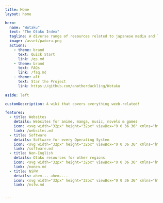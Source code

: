 ```yaml
---
title: Home
layout: home

hero:
  name: "Wotaku"
  text: "The Otaku Index"
  tagline: A diverse range of resources related to japanese media and language
  image: /asset/padoru.png
  actions:
    - theme: brand
      text: Quick Start
      link: /qs.md
    - theme: brand
      text: FAQs
      link: /faq.md
    - theme: alt
      text: Star the Project
      link: https://github.com/anotherduckling/Wotaku
      
aside: left

customDescription: A wiki that covers everything weeb-related!

features:
  - title: Websites
    details: Websites for anime, manga, music, novels & games
    icon: <svg width="32px" height="32px" viewBox="0 0 36 36" xmlns="http://www.w3.org/2000/svg" xmlns:xlink="http://www.w3.org/1999/xlink" aria-hidden="true" role="img" class="iconify iconify--twemoji" preserveAspectRatio="xMidYMid meet" fill="#000000"><g id="SVGRepo_bgCarrier" stroke-width="0"></g><g id="SVGRepo_tracerCarrier" stroke-linecap="round" stroke-linejoin="round"></g><g id="SVGRepo_iconCarrier"><circle fill="#88C9F9" cx="18" cy="18" r="18"></circle><path fill="#5C913B" d="M2.812 25.375c-.062-1-.062-1.187-.062-2.375s.562-1 1.125-1.562s.438-.625 1.375-1.241s.438-1.321.375-1.696s-.625-.063-1.563.061s-.624-.312-1.187-.562s-.812-.625-1.188-1.75s-.438-1.438-.312-2.375s.563-.063.625.937s.938.625.938 1.25s1.25 1.312 1.562 1.5s1.188-.938 1.5-1.25s.688-.75.812-1s1.688-.438 2-.438s1.062.938 1.062 1.375s.375 1.625.688 2.312s1 .812 1.625 1.312s.938.062.938.062s-.25-1.062-.25-1.938s.75-1.625.75-1.625s1.188.875 1.25 1.125s1 1.125 1.062 1.562s.562 1 1.483 1.125s.267-1.062.579-1.875s.75-.938 1.312-1.062s1-.625 1.375-1.125s1.062-1.188 1-1.75s-.25-.938-.5-1.625s.75-.938 1.188-1.75s0 0 1-.25s.562-.25.75-.625s.312-.75.125-1.438s-.875 0-1.562 0S22.938 7.75 23 7s.938-.562 1.562-.625s.812.812 1 1s2.125-1.25 2.625-1.938s-.437-.499-.187-.789s-1.5-.349-2.188-.46s-2.437-.188-3.124-.612s-3.312-.104-4 .237s-1.125-.029-1.438-.5s-1.625-.235-2-.5s-.75.437-1.25.625s-.688.25-1.312-.125s.187-.813-.688-1.125c-.586-.209-1.288-.087-2.38-.111C3.902 5.092 0 11.087 0 18c0 3.42.971 6.605 2.627 9.327c.308-.518.231-1.217.185-1.952zm14.5-1.187c.438.062 1.688 0 .688-.812s-1.562-.188-1.438-1.125s-.625-.938-.625-.938c0 .688-.5 1.438 0 2.125s.938.687 1.375.75z"></path><path fill="#5C913B" d="M23.688 13.75c-1-.812-.25-.562-.125-1.5s-.625-.938-.625-.938c0 .688-.5 1.438 0 2.125s-1 1.25-.562 1.312s2.312-.187 1.312-.999zm-3.88 9.75c.62.688.38 0 1.192-.312s-.688-1-1.188-1.375s-.997-.389-1.434.438c-.496.937.81.561 1.43 1.249zm7.317 1.25c-.312-.375-1-.562-1.75-.545c-.75.018-.688-.83-1.438-.768s-1.286-.504-1.625-.679c-.737-.38-.25.491 0 1.446s1.188.232 2.062.732s.938-.188 1.75.062s1.125.812 1.904.75s-.59-.623-.903-.998zM25.5 27.5c-.312-.625-1.226-1.188-1.601-1.505s-.962-.424-1.462-.24s-.812 0-1.062-.495s-.688-.322-1.062-.26s-1.875.688-2.75 1.125s-1.273.817-1.847 1.375c-.898.874-.403.312 0 .875c.403.562-.442 2.312-.504 3.312s1.602-.312 2.227-.438s.441-.5.941-.875s.825-.463 1.374.037c.549.5 1.268.963 1.268 1.525s1.979 1.5 2.729 1.125s1.188-1.125 1.875-1.75s.438-1.812.625-2.562s-.439-.624-.751-1.249z"></path></g></svg>
    link: /websites.md
  - title: Software
    details: Software for every Operating System
    icon: <svg width="32px" height="32px" viewBox="0 0 36 36" xmlns="http://www.w3.org/2000/svg" xmlns:xlink="http://www.w3.org/1999/xlink" aria-hidden="true" role="img" class="iconify iconify--twemoji" preserveAspectRatio="xMidYMid meet" fill="#000000"><g id="SVGRepo_bgCarrier" stroke-width="0"></g><g id="SVGRepo_tracerCarrier" stroke-linecap="round" stroke-linejoin="round"></g><g id="SVGRepo_iconCarrier"><path fill="#31373D" d="M4 36s-4 0-4-4V4s0-4 4-4h26c1 0 2 1 2 1l3 3s1 1 1 2v26s0 4-4 4H4z"></path><path fill="#55ACEE" d="M5 19v-1s0-2 2-2h21c2 0 2 2 2 2v1H5z"></path><path fill="#E1E8ED" d="M5 32.021V19h25v13s0 2-2 2H7c-2 0-2-1.979-2-1.979zM10 3s0-1 1-1h18c1.048 0 1 1 1 1v10s0 1-1 1H11s-1 0-1-1V3zm12 10h5V3h-5v10z"></path></g></svg>
    link: /software.md
  - title: Non-English
    details: Otaku resources for other regions
    icon: <svg width="32px" height="32px" viewBox="0 0 36 36" xmlns="http://www.w3.org/2000/svg" xmlns:xlink="http://www.w3.org/1999/xlink" aria-hidden="true" role="img" class="iconify iconify--twemoji" preserveAspectRatio="xMidYMid meet" fill="#000000"><g id="SVGRepo_bgCarrier" stroke-width="0"></g><g id="SVGRepo_tracerCarrier" stroke-linecap="round" stroke-linejoin="round"></g><g id="SVGRepo_iconCarrier"><path fill="#CCD6DD" d="M12 7.607L3 5.196c-1.657-.444-3 .539-3 2.197v20c0 1.656 1.343 3.359 3 3.804l9 2.411V7.607zm12 22.786l9 2.411c1.656.443 3-.54 3-2.196v-20c0-1.657-1.344-3.36-3-3.804l-9-2.411v26z"></path><path fill="#E1E8ED" d="M24 30.392l-12 3.215v-26l12-3.215z"></path><path fill="#55ACEE" d="M12 9.607L4 7.463c-1.104-.296-2 .36-2 1.464v18c0 1.104.896 2.24 2 2.535l8 2.145v-22zm20-1.072l-8-2.144v22l8 2.144c1.104.296 2-.359 2-1.465v-18c0-1.103-.896-2.239-2-2.535z"></path><path fill="#88C9F9" d="M24 28.392l-12 3.215v-22l12-3.215z"></path><path fill="#5C913B" d="M12 21.506c-.268.006-.595.104-.845.145c-.436.073-.329.517-.463.443a2.844 2.844 0 0 1-.812-.658c-.337-.394.25-.477.418-.622c.168-.145-.316-.172-.485-.332c-.169-.159-.471.104-.739-.276c-.27-.376-.101-.79-.133-1.18c-.034-.39.436-.341.739-.334c.303.003.538.144.538.602c0 .456.37.708.269.146c-.101-.561.101-.657.235-.89c.134-.23.37-.55.672-1.04c.221-.358.389-.283.606-.164v-3.345c-.055-.044-.11-.09-.165-.113c-.303-.132.096.753-.139 1.109c-.237.356-.598.193-.97.094c-.369-.099-.713-.545-.443-1.007c.268-.462.782-.268 1.051-.653c.269-.385-.957-.672-1.394-.941c-.438-.271-.963-.409-1.4-.146c-.437.264-1.373.133-1.743.186c-.37.054-.436-.369-.503-.693c-.067-.322-.653-.329-1.257-.338c-.606-.01-1.741.281-1.547 1.759c.068.514.605.124.707.036c.101-.088.605.2.671.637c.068.439.035.887-.099 1.232c-.137.345.336 1.006.604 1.612c.269.605.573.686.707.723c.135.036.908.587.875.996c-.033.411.706.991 1.009 1.34c.303.35.494.662.887.846c.393.183.852 1.035 1.054 1.165c.155.1.418.451.576.58c-.208.242-.612.748-.612 1.029c0 .383.44 1.103.608 1.3c.167.196.65.442.751.85c.101.407-.07 1.646-.372 1.907c-.304.262-.414 1.043-.414 1.043s.107.293.465.124c.309-.144.776-.566 1.094-.801v-6.371z"></path><path fill="#77B255" d="M12.268 17.413c-.1.016-.187.012-.268.011v-3.345c.254.065.512.317.707.736c.234.509.604.066.739.374c.134.308.875.758.505.742c-.371-.015-.741.008-.841.454c-.102.448.168.794-.102.828c-.27.033-.37.142-.74.2zm2.59 5.558c-.436-.074-.359-.023-.628-.599c-.268-.577-.431-.743-1.036-.656c-.605.087-.583.136-.751-.163c-.072-.128-.241-.082-.443.031v6.37c.09-.114.17-.211.228-.267a13.37 13.37 0 0 0 1.466-1.646c.47-.621.3-.924.535-1.481c.236-.558.541-.617.944-1.145c.405-.53.122-.368-.315-.444zM24 15.731V9.417c-.04.004-.068.012-.11.015c-.209.011-.482.135-.779.32c-.024-.005-.046-.016-.07-.021c-.896-.175-1.312 1.205-2.039 1.152c-.729-.053-1.7-.344-2.332.514c-.631.857-.777 1.53 0 1.294s1.312-1.425 1.7-1.089c.388.336.29.721-.632 1.105c-.922.385-1.918.817-2.452.96c-.534.143-.655.534-.292.822c.364.288-.219.471-.826 1.02c-.607.547.146.512.656.705c.51.193.898-.323 1.117-.932c.217-.608 1.158-1.521 1.55-1.544c.392-.023.392.197.318.602c-.013.071.001.103.011.138c-.17.54-.31 1.03-.365 1.306a3.332 3.332 0 0 0-.027.595c-.086.004-.183.021-.248.001c-.438-.129-1.434-.22-1.701.043c-.267.265-.412.502-.728.723c-.317.219-1.603 1.224-1.627 2.084c-.025.859-.049 1.83.461 1.721c.51-.109 1.749-.826 2.137-1.288c.387-.463.921-.522 1.092-.156c.17.369.048.649-.12 1.354c-.171.708.11.963.381 1.468c.273.504.491.775.491 1.189c0 .412.389.723.97-.123a7.14 7.14 0 0 0 .536-.957c.409-.469.768-.923.758-1.096a13.53 13.53 0 0 1-.024-.624l.091-.22c.127-.293.241-.746.362-1.155a.17.17 0 0 1 .02-.024c.237-.337.185-.353.58-.756c.264-.27.254-.512.214-.678c.105-.175.134-.28-.033-.235l-.016.004c-.002 0-.005.019-.006.014c-.023-.149-.206.003-.501.148c-.284.008-.566-.066-.668-.368c-.133-.396-.602-.996-.639-1.336c.003-.041.005-.077.01-.124a.165.165 0 0 1 .069-.088a.29.29 0 0 1 .112-.035c.041.111.075.279.086.464c.026.477.394.196.394.498c0 .303.53.492.661.548c.037.016.094-.027.159-.098c.031.011.06.033.093.037c.292.031.922-.984 1.117-1.164c.102-.095.104-.269.033-.394l.056-.025z"></path><path fill="#5C913B" d="M27.634 20.221c-.053.44.184.201.606.705c.423.508-.104.394-.289.316c-.185-.08-.37-.131-.579-.518c-.213-.391 0-.695 0-1.027c0 0 .316.084.262.524zm.362-.901c.389.166.114-.482.244-.841c.132-.356.316-.368.555-.363c.236.002.422-.191.581-.389c.157-.199.448-.454.422-.733c-.026-.279-.104-.482-.212-.843c-.105-.36.316-.368.502-.711c.184-.343 0 0 .421-.008c.422-.008.238-.058.316-.218c.08-.159.133-.327.054-.68c-.078-.353-.37-.1-.66-.177c-.289-.077.106-.425.132-.78c.026-.356.397-.165.661-.125c.263.039.342.484.421.597c.081.112.895-.365 1.108-.641c.211-.275-.186-.291-.079-.403c.106-.111-.632-.337-.925-.469c-.289-.133-1.028-.367-1.318-.649c-.289-.283-1.396-.426-1.688-.337c-.291.086-.476-.143-.606-.406c-.131-.262-.686-.297-.844-.467c-.158-.17-.316.127-.529.16c-.21.035-.289.043-.554-.209c-.263-.252.08-.371-.288-.621c-.355-.238-.813-.182-1.71-.591v6.314c.157.014.309.036.364.051c.131.035.448.573.448.784c0 .211.158.828.291 1.195c.131.366.42.506.686.818c.264.312.394.137.394.137s-.105-.544-.105-.965c0-.424.316-.701.316-.701s.5.558.528.685c.026.128.421.656.449.876c.026.219.237.546.625.71zm2.092-2.068c.184.08.976.171.554-.334c-.423-.506-.106-.299-.053-.738c.053-.44-.264-.524-.264-.524c0 .332-.211.638 0 1.026c.21.39-.423.49-.237.57zm2.004 5.371c-.131-.217-.421-.385-.738-.461c-.315-.076-.29-.48-.606-.533c-.316-.055-.544-.389-.686-.512c-.312-.266-.106.209 0 .699c.106.488.501.246.869.586c.369.34.397.016.74.229c.342.211.475.52.804.578c.329.059-.25-.369-.383-.586zm-3.088-1.432c.262.402.159.043.504-.016c.343-.059-.291-.561-.502-.799c-.211-.238-.42-.301-.605.049c-.21.399.342.364.603.766zm2.403 2.579c-.133-.338-.518-.713-.675-.91c-.159-.193-.407-.312-.618-.279c-.212.031-.343-.092-.448-.361c-.106-.266-.29-.233-.449-.244c-.157-.012-.791.119-1.161.23c-.368.113-.537.252-.778.457c-.382.32-.17.105 0 .424c.168.318-.187 1.066-.213 1.543c-.027.477.676.031.939.039c.264.012.186-.189.396-.314c.212-.125.349-.129.579.172c.233.305.537.611.537.883c0 .27.834.947 1.151.852c.316-.098.501-.408.791-.635c.291-.225.186-.824.264-1.168c.081-.344-.185-.354-.315-.689z"></path></g></svg>
    link: /nonen.md
  - title: NSFW
    details: ahem... ahem....
    icon: <svg width="32px" height="32px" viewBox="0 0 36 36" xmlns="http://www.w3.org/2000/svg" xmlns:xlink="http://www.w3.org/1999/xlink""><path d="M34.999 17.999c0 9.389-7.611 17-17 17s-17-7.611-17-17s7.611-17 17-17s17 7.611 17 17" /><path fill="#f5f8fa" d="M9.521 12.245H7.85c-1.358 0-1.924-.991-1.924-1.953c0-.99.707-1.952 1.924-1.952h4.019c1.217 0 1.896.876 1.896 2.007v16.104c0 1.414-.906 2.207-2.122 2.207c-1.216 0-2.122-.793-2.122-2.207zm7.307 10.13c0-2.264 1.245-3.934 3.027-4.895c-1.33-.963-2.15-2.265-2.15-4.047c0-3.312 2.745-5.434 6.112-5.434c3.283 0 6.14 2.093 6.14 5.434c0 1.583-.791 3.17-2.178 4.047c1.924.96 3.027 2.715 3.027 4.895c0 3.934-3.197 6.451-6.989 6.451c-3.906 0-6.989-2.658-6.989-6.451m4.413-.283c0 1.443.849 2.832 2.575 2.832c1.612 0 2.576-1.389 2.576-2.832c0-1.783-1.02-2.83-2.576-2.83c-1.641 0-2.575 1.246-2.575 2.83m.538-8.206c0 1.274.736 2.151 2.037 2.151c1.302 0 2.066-.877 2.066-2.151c0-1.217-.736-2.151-2.066-2.151c-1.33 0-2.037.934-2.037 2.151" /><path fill="#dd2e44" d="M18 0C8.059 0 0 8.06 0 18c0 9.941 8.059 18 18 18s18-8.059 18-18c0-9.94-8.059-18-18-18m16 18c0 3.969-1.453 7.592-3.845 10.389L7.612 5.845A15.927 15.927 0 0 1 18 2c8.837 0 16 7.164 16 16M2 18c0-3.968 1.453-7.591 3.844-10.387l22.543 22.543A15.921 15.921 0 0 1 18 34C9.164 34 2 26.837 2 18" /></svg>
    link: /nsfw.md


---
```


